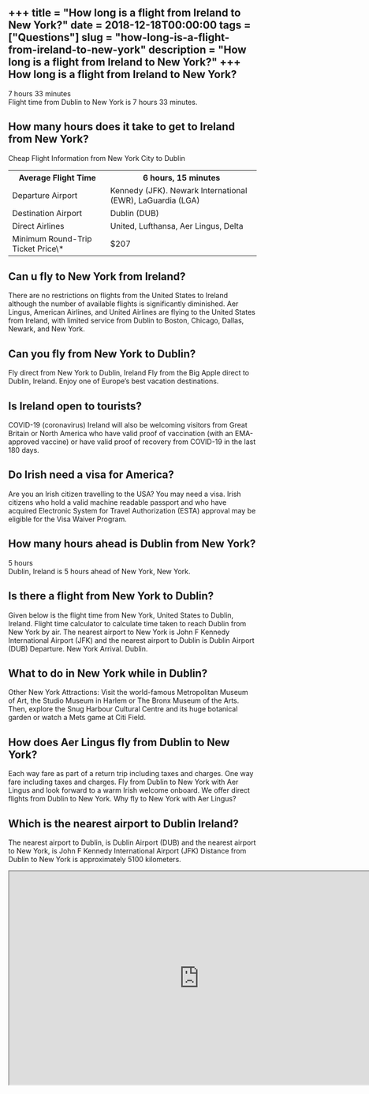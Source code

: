 +++
title = "How long is a flight from Ireland to New York?"
date = 2018-12-18T00:00:00
tags = ["Questions"]
slug = "how-long-is-a-flight-from-ireland-to-new-york"
description = "How long is a flight from Ireland to New York?"
+++
How long is a flight from Ireland to New York?
----------------------------------------------

7 hours 33 minutes  
Flight time from Dublin to New York is 7 hours 33 minutes.

How many hours does it take to get to Ireland from New York?
------------------------------------------------------------

Cheap Flight Information from New York City to Dublin

<table><tr><th>Average Flight Time</th><th>6 hours, 15 minutes</th></tr><tr><td>Departure Airport</td><td>Kennedy (JFK). Newark International (EWR), LaGuardia (LGA)</td></tr><tr><td>Destination Airport</td><td>Dublin (DUB)</td></tr><tr><td>Direct Airlines</td><td>United, Lufthansa, Aer Lingus, Delta</td></tr><tr><td>Minimum Round-Trip Ticket Price\*</td><td>$207</td></tr></table>

Can u fly to New York from Ireland?
-----------------------------------

There are no restrictions on flights from the United States to Ireland although the number of available flights is significantly diminished. Aer Lingus, American Airlines, and United Airlines are flying to the United States from Ireland, with limited service from Dublin to Boston, Chicago, Dallas, Newark, and New York.

Can you fly from New York to Dublin?
------------------------------------

Fly direct from New York to Dublin, Ireland Fly from the Big Apple direct to Dublin, Ireland. Enjoy one of Europe’s best vacation destinations.

Is Ireland open to tourists?
----------------------------

COVID-19 (coronavirus) Ireland will also be welcoming visitors from Great Britain or North America who have valid proof of vaccination (with an EMA-approved vaccine) or have valid proof of recovery from COVID-19 in the last 180 days.

Do Irish need a visa for America?
---------------------------------

Are you an Irish citizen travelling to the USA? You may need a visa. Irish citizens who hold a valid machine readable passport and who have acquired Electronic System for Travel Authorization (ESTA) approval may be eligible for the Visa Waiver Program.

How many hours ahead is Dublin from New York?
---------------------------------------------

5 hours  
Dublin, Ireland is 5 hours ahead of New York, New York.

Is there a flight from New York to Dublin?
------------------------------------------

Given below is the flight time from New York, United States to Dublin, Ireland. Flight time calculator to calculate time taken to reach Dublin from New York by air. The nearest airport to New York is John F Kennedy International Airport (JFK) and the nearest airport to Dublin is Dublin Airport (DUB) Departure. New York Arrival. Dublin.

What to do in New York while in Dublin?
---------------------------------------

Other New York Attractions: Visit the world-famous Metropolitan Museum of Art, the Studio Museum in Harlem or The Bronx Museum of the Arts. Then, explore the Snug Harbour Cultural Centre and its huge botanical garden or watch a Mets game at Citi Field.

How does Aer Lingus fly from Dublin to New York?
------------------------------------------------

Each way fare as part of a return trip including taxes and charges. One way fare including taxes and charges. Fly from Dublin to New York with Aer Lingus and look forward to a warm Irish welcome onboard. We offer direct flights from Dublin to New York. Why fly to New York with Aer Lingus?

Which is the nearest airport to Dublin Ireland?
-----------------------------------------------

The nearest airport to Dublin, is Dublin Airport (DUB) and the nearest airport to New York, is John F Kennedy International Airport (JFK) Distance from Dublin to New York is approximately 5100 kilometers.

<iframe allow="accelerometer; autoplay; clipboard-write; encrypted-media; gyroscope; picture-in-picture" allowfullscreen="" class="__youtube_prefs__  epyt-is-override  no-lazyload" data-no-lazy="1" data-origheight="433" data-origwidth="770" data-skipgform_ajax_framebjll="" height="433" id="_ytid_12466" loading="lazy" src="https://www.youtube.com/embed/qpyIOHsXt-0?enablejsapi=1&autoplay=0&cc_load_policy=0&cc_lang_pref=&iv_load_policy=1&loop=0&modestbranding=0&rel=1&fs=1&playsinline=0&autohide=2&theme=dark&color=red&controls=1&" title="YouTube player" width="770"></iframe>